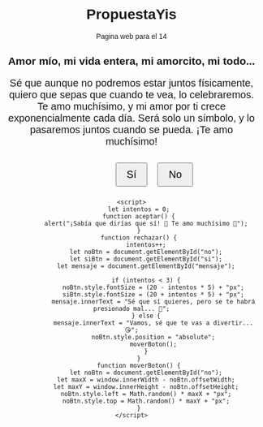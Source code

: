 # PropuestaYis
Pagina web para el 14 
<!DOCTYPE html>
<html lang="es">
<head>
    <meta charset="UTF-8">
    <meta name="viewport" content="width=device-width, initial-scale=1.0">
    <title>¿Pasamos el 14 de febrero juntos?</title>
    <style>
        body {
            font-family: Arial, sans-serif;
            text-align: center;
            margin: 50px;
        }
        #mensaje {
            font-size: 20px;
            margin-bottom: 20px;
        }
        #botones {
            position: relative;
        }
        button {
            font-size: 20px;
            padding: 10px 20px;
            margin: 10px;
            cursor: pointer;
        }
        #no {
            transition: all 0.3s ease;
            position: absolute;
        }
    </style>
</head>
<body>
    <h2>Amor mío, mi vida entera, mi amorcito, mi todo...</h2>
    <p id="mensaje">Sé que aunque no podremos estar juntos físicamente, quiero que sepas que cuando te vea, lo celebraremos. Te amo muchísimo, y mi amor por ti crece exponencialmente cada día. Será solo un símbolo, y lo pasaremos juntos cuando se pueda. ¡Te amo muchísimo!</p>
    <div id="botones">
        <button id="si" onclick="aceptar()">Sí</button>
        <button id="no" onclick="rechazar()">No</button>
    </div>
    
    <script>
        let intentos = 0;
        function aceptar() {
            alert("¡Sabía que dirías que sí! 🥰 Te amo muchísimo 💖");
        }
        function rechazar() {
            intentos++;
            let noBtn = document.getElementById("no");
            let siBtn = document.getElementById("si");
            let mensaje = document.getElementById("mensaje");
            
            if (intentos < 3) {
                noBtn.style.fontSize = (20 - intentos * 5) + "px";
                siBtn.style.fontSize = (20 + intentos * 5) + "px";
                mensaje.innerText = "Sé que sí quieres, pero se te habrá presionado mal... 💖";
            } else {
                mensaje.innerText = "Vamos, sé que te vas a divertir... 😘";
                noBtn.style.position = "absolute";
                moverBoton();
            }
        }
        function moverBoton() {
            let noBtn = document.getElementById("no");
            let maxX = window.innerWidth - noBtn.offsetWidth;
            let maxY = window.innerHeight - noBtn.offsetHeight;
            noBtn.style.left = Math.random() * maxX + "px";
            noBtn.style.top = Math.random() * maxY + "px";
        }
    </script>
</body>
</html>


